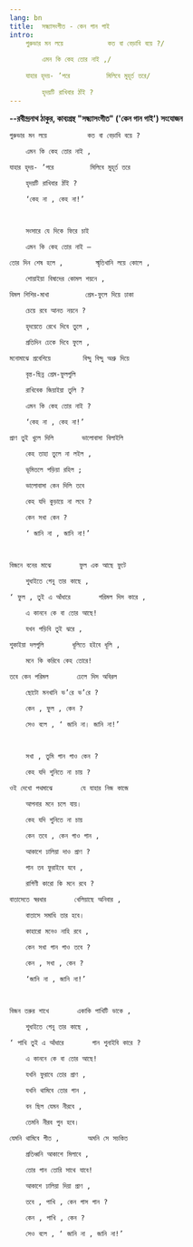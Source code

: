 ```yaml
---
lang: bn
title:  সন্ধ্যাসংগীত - কেন গান গাই 
intro:
    গুরুভার মন লয়ে           কত বা বেড়াবি বয়ে ?/

        এমন কি কেহ তোর নাই ,/

    যাহার হৃদয়- ’পরে         মিলিবে মুহূর্ত তরে/

        হৃদয়টি রাখিবার ঠাঁই ?
---
```


**--রবীন্দ্রনাথ ঠাকুর, কাব্যগ্রন্থ "সন্ধ্যাসংগীত" ('কেন গান গাই') সংযোজন**

    গুরুভার মন লয়ে          কত বা বেড়াবি বয়ে ?

        এমন কি কেহ তোর নাই ,

    যাহার হৃদয়- ’পরে         মিলিবে মুহূর্ত তরে

        হৃদয়টি রাখিবার ঠাঁই ?

        ‘কেহ না , কেহ না!’

        

        সংসারে যে দিকে ফিরে চাই

        এমন কি কেহ তোর নাই —

    তোর দিন শেষ হলে ,        স্মৃতিখানি লয়ে কোলে ,

        শোয়াইয়া বিষাদের কোমল শয়নে ,

    বিমল শিশির-মাখা         প্রেম-ফুলে দিয়ে ঢাকা

        চেয়ে রবে আনত নয়নে ?

        হৃদয়েতে রেখে দিবে তুলে ,

        প্রতিদিন ঢেকে দিবে ফুলে ,

    মনোমাঝে প্রবেশিয়ে        বিন্দু বিন্দু অশ্রু দিয়ে

        বৃন্ত-ছিন্ন প্রেম-ফুলগুলি

        রাখিবেক জিয়াইয়া তুলি ?

        এমন কি কেহ তোর নাই ?

        ‘কেহ না , কেহ না!’

    প্রাণ তুই খুলে দিলি       ভালোবাসা বিলাইলি

        কেহ তাহা তুলে না লইল ,

        ভূমিতলে পড়িয়া রহিল ;

        ভালোবাসা কেন দিলি তবে

        কেহ যদি কুড়ায়ে না লবে ?

        কেন সখা কেন ?

        ‘ জানি না , জানি না!’

        

    বিজনে বনের মাঝে       ফুল এক আছে ফুটে

        শুধাইতে গেনু তার কাছে ,

    ‘ ফুল , তুই এ আঁধারে       পরিমল দিস কারে ,

        এ কাননে কে বা তোর আছে!

        যখন পড়িবি তুই ঝরে ,

    শুকাইয়া দলগুলি       ধূলিতে হইবে ধূলি ,

        মনে কি করিবে কেহ তোরে!

    তবে কেন পরিমল       ঢেলে দিস অবিরল

        ছোটো মনখানি ভ’রে ভ’রে ?

        কেন , ফুল , কেন ?

        সেও বলে , ‘ জানি না। জানি না!’

        

        সখা , তুমি গান গাও কেন ?

        কেহ যদি শুনিতে না চায় ?

    ওই দেখো পথমাঝে       যে যাহার নিজ কাজে

        আপনার মনে চলে যায়।

        কেহ যদি শুনিতে না চায়

        কেন তবে , কেন গাও গান ,

        আকাশে ঢালিয়া দাও প্রাণ ?

        গান তব ফুরাইবে যবে ,

        রাগিণী কারো কি মনে রবে ?

    বাতাসেতে স্বরধার       খেলিয়াছে অনিবার ,

        বাতাসে সমাধি তার হবে।

        কাহারো মনেও নাহি রবে ,

        কেন সখা গান গাও তবে ?

        কেন , সখা , কেন ?

        ‘জানি না , জানি না!’

        

    বিজন তরুর শাখে       একাকি পাখিটি ডাকে ,

        শুধাইতে গেনু তার কাছে ,

    ‘ পাখি তুই এ আঁধারে       গান শুনাইবি কারে ?

        এ কাননে কে বা তোর আছে!

        যখনি ফুরাবে তোর প্রাণ ,

        যখনি থামিবে তোর গান ,

        বন ছিল যেমন নীরবে ,

        তেমনি নীরব পুন হবে।

    যেমনি থামিবে গীত ,       অমনি সে সচকিত

        প্রতিধ্বনি আকাশে মিলাবে ,

        তোর গান তোরি সাথে যাবে!

        আকাশে ঢালিয়া দিয়া প্রাণ ,

        তবে , পাখি , কেন গাস গান ?

        কেন , পাখি , কেন ?

        সেও বলে , ‘ জানি না , জানি না!’

